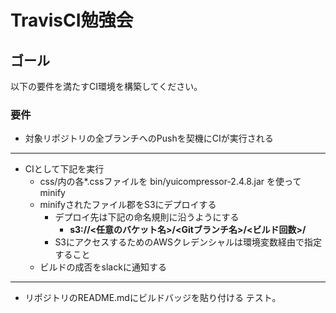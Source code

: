 # TravisCI勉強会

## ゴール

以下の要件を満たすCI環境を構築してください。

### 要件

- 対象リポジトリの全ブランチへのPushを契機にCIが実行される

---

- CIとして下記を実行
	* css/内の各*.cssファイルを bin/yuicompressor-2.4.8.jar を使ってminify
	* minifyされたファイル郡をS3にデプロイする
		*  デプロイ先は下記の命名規則に沿うようにする
			* **s3://<任意のバケット名>/<Gitブランチ名>/<ビルド回数>/**
		* S3にアクセスするためのAWSクレデンシャルは環境変数経由で指定すること
	* ビルドの成否をslackに通知する

---

- リポジトリのREADME.mdにビルドバッジを貼り付ける
  テスト。
